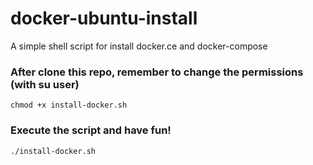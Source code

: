 # docker-ubuntu-install
A simple shell script for install docker.ce and docker-compose

### After clone this repo, remember to change the permissions (with su user)
```
chmod +x install-docker.sh
```

### Execute the script and have fun!
```
./install-docker.sh
```
